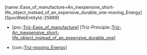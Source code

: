 ﻿---
type: TrizContradiction
aliases:
- Ease_of_manufacture+An_inexpensive_short-life_object_instead_of_an_expensive_durable_one-moving_Energy
license: CC BY-SA 4.0
copyright: https://github.com/SpocWeb
IsDeleted: false
IsReadOnly: false
Confidential: public
tags: 
- Triz/Contradiction
---
[name::Ease_of_manufacture+An_inexpensive_short-life_object_instead_of_an_expensive_durable_one-moving_Energy]
[SpocWebEntityId::25889]
+ [pro::[Triz-Ease_of_manufacture](tech/Triz/Parameter/Triz-Ease_of_manufacture.md)]
[Triz-Principle::[Triz-An_inexpensive_short-life_object_instead_of_an_expensive_durable_one](tech/Triz/Principle/Triz-An_inexpensive_short-life_object_instead_of_an_expensive_durable_one.md)]
- [con::[Triz-moving_Energy](tech/Triz/Parameter/Triz-moving_Energy.md)]


